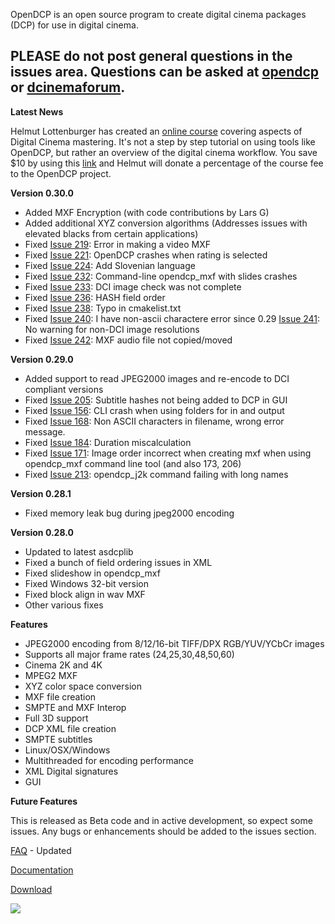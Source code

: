 OpenDCP is an open source program to create digital cinema packages (DCP) for use in digital cinema.

## PLEASE do not post general questions in the issues area. Questions can be asked at [opendcp](http://groups.google.com/group/opendcp) or [dcinemaforum](http://dcinemaforum.com). ##

**Latest News**

Helmut Lottenburger has created an [online course](https://www.udemy.com/digital-cinema/?couponCode=dciforum36) covering aspects of Digital Cinema mastering. It's not a step by step tutorial on using tools like OpenDCP, but rather an overview of the digital cinema workflow. You save $10 by using this [link](https://www.udemy.com/digital-cinema/?couponCode=dciforum36) and Helmut will donate a percentage of the course fee to the OpenDCP project.

**Version 0.30.0**
  * Added MXF Encryption (with code contributions by Lars G)
  * Added additional XYZ conversion algorithms (Addresses issues with elevated blacks from certain applications)
  * Fixed [Issue 219](https://code.google.com/p/opendcp/issues/detail?id=219): Error in making a video MXF
  * Fixed [Issue 221](https://code.google.com/p/opendcp/issues/detail?id=221): OpenDCP crashes when rating is selected
  * Fixed [Issue 224](https://code.google.com/p/opendcp/issues/detail?id=224): Add Slovenian language
  * Fixed [Issue 232](https://code.google.com/p/opendcp/issues/detail?id=232): Command-line opendcp\_mxf with slides crashes
  * Fixed [Issue 233](https://code.google.com/p/opendcp/issues/detail?id=233): DCI image check was not complete
  * Fixed [Issue 236](https://code.google.com/p/opendcp/issues/detail?id=236): HASH field order
  * Fixed [Issue 238](https://code.google.com/p/opendcp/issues/detail?id=238): Typo in cmakelist.txt
  * Fixed [Issue 240](https://code.google.com/p/opendcp/issues/detail?id=240): I have non-ascii charactere error since 0.29 [Issue 241](https://code.google.com/p/opendcp/issues/detail?id=241): No warning for non-DCI image resolutions
  * Fixed [Issue 242](https://code.google.com/p/opendcp/issues/detail?id=242): MXF audio file not copied/moved

**Version 0.29.0**
  * Added support to read JPEG2000 images and re-encode to DCI compliant versions
  * Fixed [Issue 205](https://code.google.com/p/opendcp/issues/detail?id=205):  Subtitle hashes not being added to DCP in GUI
  * Fixed [Issue 156](https://code.google.com/p/opendcp/issues/detail?id=156):	CLI crash when using folders for in and output
  * Fixed [Issue 168](https://code.google.com/p/opendcp/issues/detail?id=168):	Non ASCII characters in filename, wrong error message.
  * Fixed [Issue 184](https://code.google.com/p/opendcp/issues/detail?id=184):	Duration miscalculation
  * Fixed [Issue 171](https://code.google.com/p/opendcp/issues/detail?id=171):	Image order incorrect when creating mxf when using opendcp\_mxf command line tool (and also 173, 206)
  * Fixed  [Issue 213](https://code.google.com/p/opendcp/issues/detail?id=213):	opendcp\_j2k command failing with long names

**Version 0.28.1**
  * Fixed memory leak bug during jpeg2000 encoding

**Version 0.28.0**
  * Updated to latest asdcplib
  * Fixed a bunch of field ordering issues in XML
  * Fixed slideshow in opendcp\_mxf
  * Fixed Windows 32-bit version
  * Fixed block align in wav MXF
  * Other various fixes

**Features**
  * JPEG2000 encoding from 8/12/16-bit TIFF/DPX RGB/YUV/YCbCr images
  * Supports all major frame rates (24,25,30,48,50,60)
  * Cinema 2K and 4K
  * MPEG2 MXF
  * XYZ color space conversion
  * MXF file creation
  * SMPTE and MXF Interop
  * Full 3D support
  * DCP XML file creation
  * SMPTE subtitles
  * Linux/OSX/Windows
  * Multithreaded for encoding performance
  * XML Digital signatures
  * GUI

**Future Features**

This is released as Beta code and in active development, so expect some issues. Any bugs or enhancements should be added to the issues section.

[FAQ](http://code.google.com/p/opendcp/wiki/FAQ) - Updated

[Documentation](http://code.google.com/p/opendcp/wiki/Documentation)

[Download](http://code.google.com/p/opendcp/downloads/list)

[![](https://www.paypal.com/en_US/i/btn/btn_donateCC_LG.gif)](https://www.paypal.com/cgi-bin/webscr?cmd=_s-xclick&hosted_button_id=FSTXMPDXE3VCJ)